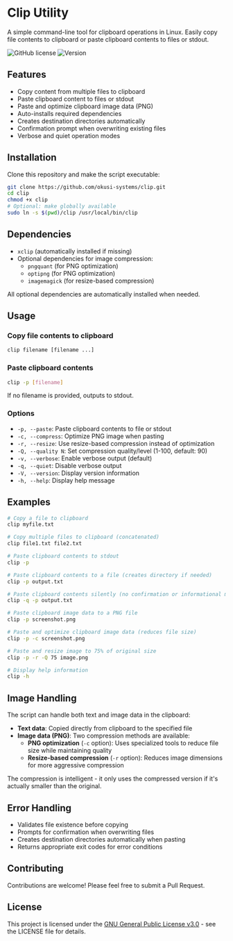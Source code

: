 # Clip Utility

A simple command-line tool for clipboard operations in Linux. Easily copy file contents to clipboard or paste clipboard contents to files or stdout.

![GitHub license](https://img.shields.io/badge/license-GPL--3.0-blue.svg)
![Version](https://img.shields.io/badge/version-0.8.3-green.svg)

## Features

- Copy content from multiple files to clipboard
- Paste clipboard content to files or stdout
- Paste and optimize clipboard image data (PNG)
- Auto-installs required dependencies
- Creates destination directories automatically
- Confirmation prompt when overwriting existing files
- Verbose and quiet operation modes

## Installation

Clone this repository and make the script executable:

```bash
git clone https://github.com/okusi-systems/clip.git
cd clip
chmod +x clip
# Optional: make globally available
sudo ln -s $(pwd)/clip /usr/local/bin/clip
```

## Dependencies

- `xclip` (automatically installed if missing)
- Optional dependencies for image compression:
  - `pngquant` (for PNG optimization)
  - `optipng` (for PNG optimization)
  - `imagemagick` (for resize-based compression)

All optional dependencies are automatically installed when needed.

## Usage

### Copy file contents to clipboard

```bash
clip filename [filename ...]
```

### Paste clipboard contents

```bash
clip -p [filename]
```

If no filename is provided, outputs to stdout.

### Options

- `-p, --paste`: Paste clipboard contents to file or stdout
- `-c, --compress`: Optimize PNG image when pasting
- `-r, --resize`: Use resize-based compression instead of optimization
- `-Q, --quality N`: Set compression quality/level (1-100, default: 90)
- `-v, --verbose`: Enable verbose output (default)
- `-q, --quiet`: Disable verbose output
- `-V, --version`: Display version information
- `-h, --help`: Display help message

## Examples

```bash
# Copy a file to clipboard
clip myfile.txt

# Copy multiple files to clipboard (concatenated)
clip file1.txt file2.txt

# Paste clipboard contents to stdout
clip -p

# Paste clipboard contents to a file (creates directory if needed)
clip -p output.txt

# Paste clipboard contents silently (no confirmation or informational messages)
clip -q -p output.txt

# Paste clipboard image data to a PNG file
clip -p screenshot.png

# Paste and optimize clipboard image data (reduces file size)
clip -p -c screenshot.png

# Paste and resize image to 75% of original size
clip -p -r -Q 75 image.png

# Display help information
clip -h
```

## Image Handling

The script can handle both text and image data in the clipboard:

- **Text data**: Copied directly from clipboard to the specified file
- **Image data (PNG)**: Two compression methods are available:
  - **PNG optimization** (`-c` option): Uses specialized tools to reduce file size while maintaining quality
  - **Resize-based compression** (`-r` option): Reduces image dimensions for more aggressive compression

The compression is intelligent - it only uses the compressed version if it's actually smaller than the original.

## Error Handling

- Validates file existence before copying
- Prompts for confirmation when overwriting files
- Creates destination directories automatically when pasting
- Returns appropriate exit codes for error conditions

## Contributing

Contributions are welcome! Please feel free to submit a Pull Request.

## License

This project is licensed under the [GNU General Public License v3.0](LICENSE) - see the LICENSE file for details.